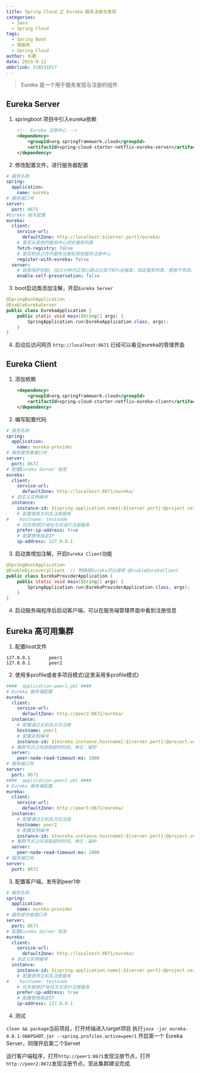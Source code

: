 ```yaml
---
title: Spring Cloud 之 Eureka-服务注册与发现
categories:
  - Java
  - Spring Cloud
tags:
  - Spring Boot
  - 微服务
  - Spring Cloud
author: 长歌
date: 2019-9-12
abbrlink: 518531817
---
```


> Eureka 是一个用于服务发现与注册的组件

<!-- More -->
## Eureka Server
1. springboot 项目中引入eureka依赖
```xml
    <!-- Eureka 注册中心 -->
    <dependency>
        <groupId>org.springframework.cloud</groupId>
        <artifactId>spring-cloud-starter-netflix-eureka-server</artifactId>
    </dependency>
```

2. 修改配置文件，进行服务器配置
```yml
# 服务名称
spring:
  application:
    name: eureka
# 服务端口号
server:
  port: 8671
#Eureka 相关配置
eureka:
  client:
    service-url:
      defaultZone: http://localhost:${server.port}/eureka/
    # 是否从其他的服务中心同步服务列表
    fetch-registry: false
    # 是否把自己作为服务注册到其他服务注册中心
    register-with-eureka: false
  server:
    # 自我保护机制，当15分钟内正常心跳占比低于85%会触发，锁定服务列表，使其不失效。
    enable-self-preservation: false  
```

3. boot启动类添加注解，开启`Eureka Server`
```java
@SpringBootApplication
@EnableEurekaServer
public class EurekaApplication {
    public static void main(String[] args) {
        SpringApplication.run(EurekaApplication.class, args);
    }
}
```

4. 启动后访问网页 `http://localhost:8671` 已经可以看见eureka的管理界面

## Eureka Client
1. 添加依赖
```xml
    <dependency>
        <groupId>org.springframework.cloud</groupId>
        <artifactId>spring-cloud-starter-netflix-eureka-client</artifactId>
    </dependency>
```

2. 编写配置代码
```yml
# 服务名称
spring:
  application:
    name: eureka-provider
# 服务提供者端口号
server:
  port: 8672
# 配置Eureka Server 信息
eureka:
  client:
    service-url:
      defaultZone: http://localhost:8671/eureka/
  # 自定义实例编号
  instance:
    instance-id: ${spring.application.name}:${server.port}:@project.version@
    # 配置使用主机名注册服务
#    hostname: testnode
    # 优先使用IP地址方式进行注册服务
    prefer-ip-address: true
    # 配置使用指定IP
    ip-address: 127.0.0.1
```

3. 启动类增加注解，开启`Eureka Client`功能
```java
@SpringBootApplication
@EnableDiscoveryClient  // 明确是Eureka可以使用 @EnableEurekaClient
public class EurekaProviderApplication {
    public static void main(String[] args) {
        SpringApplication.run(EurekaProviderApplication.class, args);
    }
}
```

4. 启动服务端程序后启动客户端，可以在服务端管理界面中看到注册信息

## Eureka 高可用集群

1. 配置host文件
```text
127.0.0.1       peer1
127.0.0.1       peer2
```

2. 使用多profile或者多项目模式(这里采用多profile模式)
```yml
####  application-peer1.yml ####
# Eureka 服务端配置
eureka:
  client:
    service-url:
      defaultZone: http://peer2:8672/eureka/
  instance:
    # 配置通过主机名方式注册
    hostname: peer1
    # 配置实例编号
    instance-id: ${eureka.instance.hostname}:${server.port}:@project.version@
  # 集群节点之间读取超时时间。单位：毫秒
  server:
    peer-node-read-timeout-ms: 1000
# 服务端口号
server:
  port: 8671
####  application-peer2.yml ####
# Eureka 服务端配置
eureka:
  client:
    service-url:
      defaultZone: http://peer1:8671/eureka/
  instance:
    # 配置通过主机名方式注册
    hostname: peer2
    # 配置实例编号
    instance-id: ${eureka.instance.hostname}:${server.port}:@project.version@
  # 集群节点之间读取超时时间。单位：毫秒
  server:
    peer-node-read-timeout-ms: 1000
# 服务端口号
server:
  port: 8672
```

3. 配置客户端，发布到peer1中
```yml
# 服务名称
spring:
  application:
    name: eureka-provider
# 服务提供者端口号
server:
  port: 8673
# 配置Eureka Server 信息
eureka:
  client:
    service-url:
      defaultZone: http://localhost:8671/eureka/
  # 自定义实例编号
  instance:
    instance-id: ${spring.application.name}:${server.port}:@project.version@
    # 配置使用主机名注册服务
#    hostname: testnode
    # 优先使用IP地址方式进行注册服务
    prefer-ip-address: true
    # 配置使用指定IP
    ip-address: 127.0.0.1
```

4. 测试

`clean && package`当前项目，打开终端进入target项目
执行`java -jar eureka-0.0.1-SNAPSHOT.jar --spring.profiles.active=peer1` 开启第一个 Eureka Server，同理开启第二个Servet

运行客户端程序，打开`http://peer1:8671`发现注册节点，打开`http://peer2:8672`发现注册节点，至此集群建设完成.